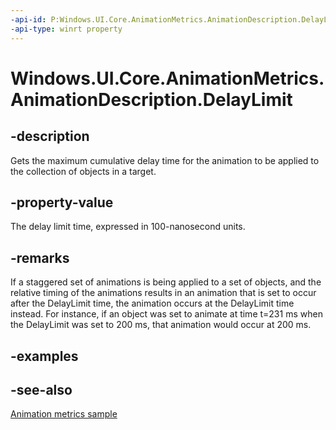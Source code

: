 ```yaml
---
-api-id: P:Windows.UI.Core.AnimationMetrics.AnimationDescription.DelayLimit
-api-type: winrt property
---
```


<!-- Property syntax
public Windows.Foundation.TimeSpan DelayLimit { get; }
-->

# Windows.UI.Core.AnimationMetrics.AnimationDescription.DelayLimit

## -description
Gets the maximum cumulative delay time for the animation to be applied to the collection of objects in a target.

## -property-value
The delay limit time, expressed in 100-nanosecond units.

## -remarks
If a staggered set of animations is being applied to a set of objects, and the relative timing of the animations results in an animation that is set to occur after the DelayLimit time, the animation occurs at the DelayLimit time instead. For instance, if an object was set to animate at time t=231 ms when the DelayLimit was set to 200 ms, that animation would occur at 200 ms.

## -examples

## -see-also
[Animation metrics sample](https://github.com/microsoft/Windows-universal-samples/tree/master/Samples/AnimationMetrics)
